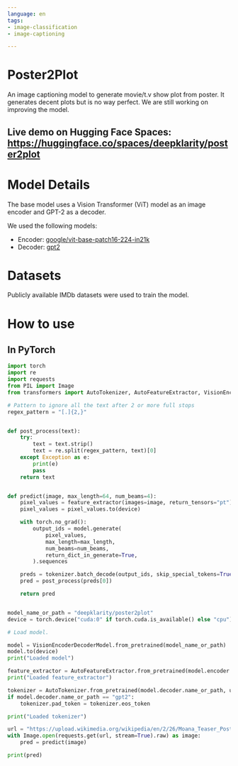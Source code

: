 ```yaml
---
language: en
tags:
- image-classification
- image-captioning

---
```


# Poster2Plot

An image captioning model to generate movie/t.v show plot from poster. It generates decent plots but is no way perfect. We are still working on improving the model.

## Live demo on Hugging Face Spaces: https://huggingface.co/spaces/deepklarity/poster2plot

# Model Details

The base model uses a Vision Transformer (ViT) model as an image encoder and GPT-2 as a decoder.

We used the following models:

* Encoder: [google/vit-base-patch16-224-in21k](https://huggingface.co/google/vit-base-patch16-224-in21k)
* Decoder: [gpt2](https://huggingface.co/gpt2)

# Datasets

Publicly available IMDb datasets were used to train the model.

# How to use

## In PyTorch

```python
import torch
import re
import requests
from PIL import Image
from transformers import AutoTokenizer, AutoFeatureExtractor, VisionEncoderDecoderModel

# Pattern to ignore all the text after 2 or more full stops
regex_pattern = "[.]{2,}"


def post_process(text):
    try:
        text = text.strip()
        text = re.split(regex_pattern, text)[0]
    except Exception as e:
        print(e)
        pass
    return text


def predict(image, max_length=64, num_beams=4):
    pixel_values = feature_extractor(images=image, return_tensors="pt").pixel_values
    pixel_values = pixel_values.to(device)

    with torch.no_grad():
        output_ids = model.generate(
            pixel_values,
            max_length=max_length,
            num_beams=num_beams,
            return_dict_in_generate=True,
        ).sequences

    preds = tokenizer.batch_decode(output_ids, skip_special_tokens=True)
    pred = post_process(preds[0])

    return pred


model_name_or_path = "deepklarity/poster2plot"
device = torch.device("cuda:0" if torch.cuda.is_available() else "cpu")

# Load model.

model = VisionEncoderDecoderModel.from_pretrained(model_name_or_path)
model.to(device)
print("Loaded model")

feature_extractor = AutoFeatureExtractor.from_pretrained(model.encoder.name_or_path)
print("Loaded feature_extractor")

tokenizer = AutoTokenizer.from_pretrained(model.decoder.name_or_path, use_fast=True)
if model.decoder.name_or_path == "gpt2":
    tokenizer.pad_token = tokenizer.eos_token

print("Loaded tokenizer")

url = "https://upload.wikimedia.org/wikipedia/en/2/26/Moana_Teaser_Poster.jpg"
with Image.open(requests.get(url, stream=True).raw) as image:
    pred = predict(image)

print(pred)

```



